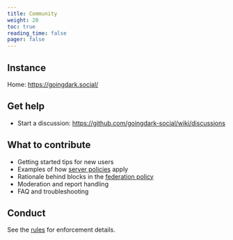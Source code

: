 ```yaml
---
title: Community
weight: 20
toc: true
reading_time: false
pager: false
---
```


## Instance
Home: https://goingdark.social/

## Get help
- Start a discussion: https://github.com/goingdark-social/wiki/discussions

## What to contribute
- Getting started tips for new users
- Examples of how [server policies](/docs/policies/) apply
- Rationale behind blocks in the [federation policy](/docs/policies/federation-policy/)
- Moderation and report handling
- FAQ and troubleshooting

## Conduct

See the [rules](/docs/policies/rules/) for enforcement details.
